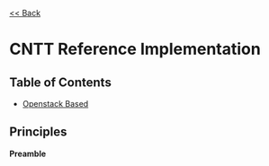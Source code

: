 [<< Back](https://cntt-n.github.io/CNTT/)

# CNTT Reference Implementation

<a name="available-ra"></a>
## Table of Contents
* [Openstack Based](openstack)

<a name="principles"></a>
## Principles
**Preamble**
